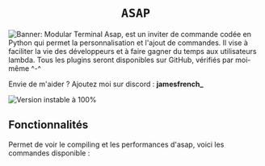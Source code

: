 <h1 align="center"><code>ASAP</code></h1>
<img src="https://jamesfrench.fr/asap/banner.png" alt="Banner: Modular Terminal">
Asap, est un inviter de commande codée en Python qui permet la personnalisation et l'ajout de commandes. Il vise à faciliter la vie des développeurs et à faire gagner du temps aux utilisateurs lambda. Tous les plugins seront disponibles sur GitHub, vérifiés par moi-même ^-^

Envie de m'aider ? Ajoutez moi sur discord : **jamesfrench_**

![Version instable à 100%](https://github.com/JamesMinoucha/Asap/assets/119378901/da9e5fc1-fbed-4d0e-9a75-1316970bcbf6)

## Fonctionnalités
Permet de voir le compiling et les performances d'asap, voici les commandes disponible :
